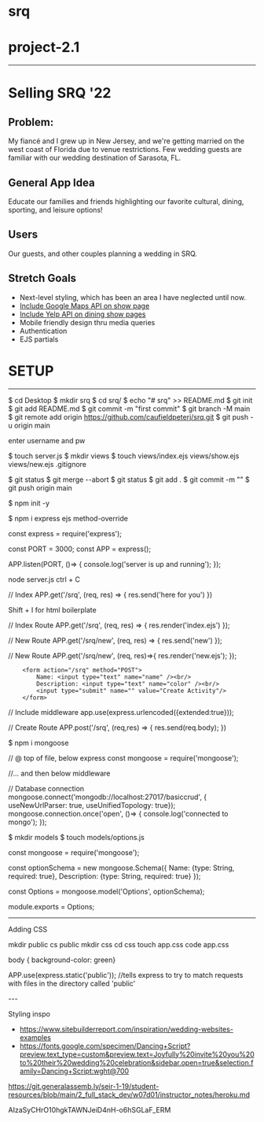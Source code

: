 # srq


# project-2.1

---
# Selling SRQ '22
## Problem:
My fiancé and I grew up in New Jersey, and we're getting married on the west coast of Florida due to venue restrictions. Few wedding guests are familiar with our wedding destination of Sarasota, FL.
## General App Idea
Educate our families and friends highlighting our favorite cultural, dining, sporting, and leisure options!
## Users
Our guests, and other couples planning a wedding in SRQ. 

## Stretch Goals
* Next-level styling, which has been an area I have neglected until now. 
* [Include Google Maps API on show page](https://developers.google.com/maps/gmp-get-started)
* [Include Yelp API on dining show pages](https://www.yelp.com/fusion)
* Mobile friendly design thru media queries
* Authentication
* EJS partials


# SETUP
---

<!-- https://docs.github.com/en/github/importing-your-projects-to-github/adding-an-existing-project-to-github-using-the-command-line -->

$ cd Desktop
$ mkdir srq
$ cd srq/
$ echo "# srq" >> README.md
$ git init
$ git add README.md
$ git commit -m "first commit"
$ git branch -M main
$ git remote add origin https://github.com/caufieldpeterj/srq.git
$ git push -u origin main

enter username and pw

<!-- check github to see whether the commit was received -->

$ touch server.js
$ mkdir views
$ touch views/index.ejs views/show.ejs views/new.ejs .gitignore

<!-- initially, adjusted the readme online and in the text editor, caused a merge conflict... -->

$ git status
$ git merge --abort
$ git status
$ git add .
$ git commit -m ""
$ git push origin main

<!-- intialize npm -->
$ npm init -y
<!-- terminal install express ejs and method-override-->
$ npm i express ejs method-override

<!-- server.js -->
const express = require('express');

const PORT = 3000;
const APP = express();

APP.listen(PORT, ()=> {
    console.log('server is up and running');
});

<!-- terminal -->
node server.js
ctrl + C

<!-- server.js -->
// Index
APP.get('/srq', (req, res) => {
    res.send('here for you')
})

<!-- index ejs -->
Shift + I for html boilerplate

<!-- server.js -->
// Index Route
APP.get('/srq', (req, res) => {
    res.render('index.ejs')
});

<!-- refresh localhost:3000/ to verify ejs template is being rendered-->

<!-- server.js -->
// New Route
APP.get('/srq/new', (req, res) => {
    res.send('new')
});

<!-- refresh localhost:3000/ to verify ejs template is being rendered-->

<!-- server.js -->
// New Route
APP.get('/srq/new', (req, res)=>{
    res.render('new.ejs');
});


<!-- new.ejs -->

        <form action="/srq" method="POST">
            Name: <input type="text" name="name" /><br/>
            Description: <input type="text" name="color" /><br/>
            <input type="submit" name="" value="Create Activity"/>
        </form>

<!-- server.js -->

// Include middleware
app.use(express.urlencoded({extended:true}));

// Create Route
APP.post('/srq', (req,res) => {
    res.send(req.body);
})

<!-- Connect Express to Mongo -->
$ npm i mongoose

<!-- server.js -->
// @ top of file, below express
const mongoose = require('mongoose');


//... and then below middleware

// Database connection
mongoose.connect('mongodb://localhost:27017/basiccrud', { useNewUrlParser: true, useUnifiedTopology: true});
mongoose.connection.once('open', ()=> {
    console.log('connected to mongo');
});

<!-- Create a model for DB schema -->

$ mkdir models
$ touch models/options.js

<!-- options.js -->

const mongoose = require('mongoose');

const optionSchema = new mongoose.Schema({
    Name: {type: String, required: true},
    Description: {type: String, required: true}
});

const Options = mongoose.model('Options', optionSchema);

module.exports = Options;

---
Adding CSS
<!-- https://git.generalassemb.ly/seir-1-19/student-resources/blob/main/2_full_stack_dev/w05d03/instructor_notes/static.md -->
mkdir public
cs public
mkdir css
cd css
touch app.css
code app.css

<!-- app.css -->
body { background-color: green}

<!-- server.js / middleware -->
APP.use(express.static('public')); //tells express to try to match requests with files in the directory called 'public'

<!-- index.ejs -->
<link rel="stylesheet" href="/css/app.css">    
---

Styling inspo
- https://www.sitebuilderreport.com/inspiration/wedding-websites-examples
- https://fonts.google.com/specimen/Dancing+Script?preview.text_type=custom&preview.text=Joyfully%20invite%20you%20to%20their%20wedding%20celebration&sidebar.open=true&selection.family=Dancing+Script:wght@700


<!-- npm i dotenv -->
https://git.generalassemb.ly/seir-1-19/student-resources/blob/main/2_full_stack_dev/w07d01/instructor_notes/heroku.md


<!-- google maps API key -->
AIzaSyCHrO10hgkTAWNJeiD4nH-o6hSGLaF_ERM